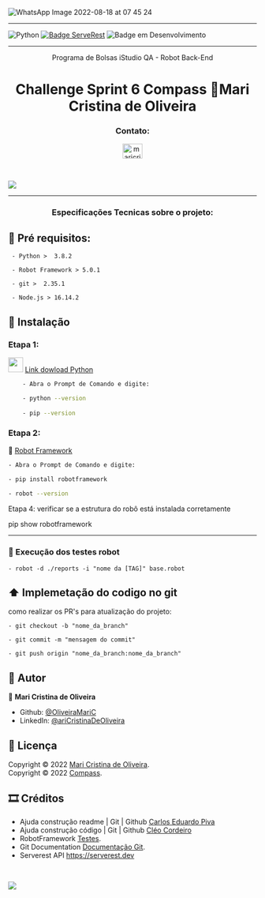 ![WhatsApp Image 2022-08-18 at 07 45 24](https://user-images.githubusercontent.com/109982238/185379325-04fa7f29-f0ea-4146-a565-a7edf5680267.jpeg)
***
![Python](https://img.shields.io/pypi/pyversions/p) [![Badge ServeRest](https://img.shields.io/badge/API-ServeRest-green)](https://github.com/ServeRest/ServeRest/) ![Badge em Desenvolvimento](http://img.shields.io/static/v1?label=STATUS&message=development&color=GREEN&style=for-the-badge)
               
          
***
<p align="center">
    <p align="center">Programa de Bolsas iStudio QA - Robot Back-End <p>
     
<h1 align="center">Challenge Sprint 6 Compass 🙋Mari Cristina de Oliveira</h1>
</p>
<h3 align="center">Contato:</h3>
<p align="center">
<a href=https://www.linkedin.com/in/maricristinadeoliveira" target="blank"><img align="center" src="https://raw.githubusercontent.com/rahuldkjain/github-profile-readme-generator/master/src/images/icons/Social/linked-in-alt.svg" alt="maricristinadeoliveira" height="30" width="40" /></a>
</p>
<br>

![](https://i.imgur.com/waxVImv.png)
***
<h3 align="center">Especificações Tecnicas sobre o projeto:</h3>

## 📃​ Pré requisitos:

````
 - Python >  3.8.2

 - Robot Framework > 5.0.1

 - git >  2.35.1

 - Node.js > 16.14.2
````

## 📁​ Instalação 


### Etapa 1: 
<img src="https://cdn.jsdelivr.net/gh/devicons/devicon/icons/python/python-original.svg" height = "30" width = "30" /> [Link dowload Python]( https://www.python.org/downloads/)
                                                                                                   

````sh
    - Abra o Prompt de Comando e digite:

    - python --version
   
    - pip --version
````
### Etapa 2: 
🤖 [Robot Framework](https://robotframework.org/)

````sh
- Abra o Prompt de Comando e digite:
   
- pip install robotframework

- robot --version
````




Etapa 4: verificar se a estrutura do robô está instalada corretamente

pip show robotframework

***



### 🤖​ Execução dos testes robot  

```
- robot -d ./reports -i "nome da [TAG]" base.robot 

```
## ​⬆️​ Implemetação do codigo no git 

como realizar os PR's para atualização do projeto:

```
- git checkout -b "nome_da_branch"

- git commit -m "mensagem do commit"

- git push origin "nome_da_branch:nome_da_branch"

```
## 🙋 Autor 

🙋 **Mari Cristina de Oliveira**

* Github: [@OliveiraMariC](https://github.com/OliveiraMariC)
* LinkedIn: [@ariCristinaDeOliveira](https://www.linkedin.com/in//maricristinadeoliveira/)

## 📝 Licença

Copyright © 2022 [Mari Cristina de Oliveira](https://github.com/OliveiraMariC).<br />
Copyright © 2022 [Compass](https://compass.uol/).<br /> 

## 🎞️​ Créditos
* Ajuda construção readme | Git | Github [Carlos Eduardo Piva](https://github.com/PivaCarlos)
* Ajuda construção código | Git | Github [Cléo Cordeiro](https://github.com/CleoCordeiro)
* RobotFramework [Testes](http://robotframework.org/).<br />
* Git Documentation [Documentação Git](https://git-scm.com/doc).<br />
* Serverest API  https://serverest.dev
<br />

![](https://i.imgur.com/waxVImv.png)
 

